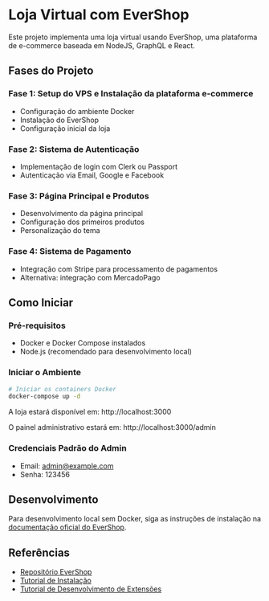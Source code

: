 # Loja Virtual com EverShop

Este projeto implementa uma loja virtual usando EverShop, uma plataforma de e-commerce baseada em NodeJS, GraphQL e React.

## Fases do Projeto

### Fase 1: Setup do VPS e Instalação da plataforma e-commerce
- Configuração do ambiente Docker
- Instalação do EverShop
- Configuração inicial da loja

### Fase 2: Sistema de Autenticação
- Implementação de login com Clerk ou Passport
- Autenticação via Email, Google e Facebook

### Fase 3: Página Principal e Produtos
- Desenvolvimento da página principal
- Configuração dos primeiros produtos
- Personalização do tema

### Fase 4: Sistema de Pagamento
- Integração com Stripe para processamento de pagamentos
- Alternativa: integração com MercadoPago

## Como Iniciar

### Pré-requisitos
- Docker e Docker Compose instalados
- Node.js (recomendado para desenvolvimento local)

### Iniciar o Ambiente

```bash
# Iniciar os containers Docker
docker-compose up -d
```

A loja estará disponível em: http://localhost:3000

O painel administrativo estará em: http://localhost:3000/admin

### Credenciais Padrão do Admin
- Email: admin@example.com
- Senha: 123456

## Desenvolvimento

Para desenvolvimento local sem Docker, siga as instruções de instalação na [documentação oficial do EverShop](https://github.com/evershopcommerce/evershop).

## Referências
- [Repositório EverShop](https://github.com/evershopcommerce/evershop)
- [Tutorial de Instalação](https://www.youtube.com/watch?v=-KBh_Lw8AC0)
- [Tutorial de Desenvolvimento de Extensões](https://www.youtube.com/watch?v=760LriNpjtY)